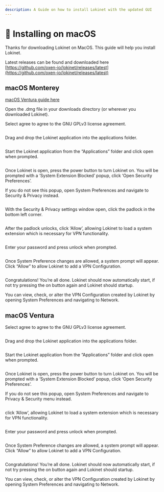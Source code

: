 ```yaml
---
description: A Guide on how to install Lokinet with the updated GUI
---
```


# 🍎 Installing on macOS

Thanks for downloading Lokinet on MacOS. This guide will help you install Lokinet.

Latest releases can be found and downloaded here [https://github.com/oxen-io/lokinet/releases/latest](https://github.com/oxen-io/lokinet/releases/latest)

## macOS Monterey

[macOS Ventura guide here](macos-gui-install-guide.md#macos-ventura)

Open the .dmg file in your downloads directory (or wherever you downloaded Lokinet).

Select agree to agree to the GNU GPLv3 license agreement.

<figure><img src="../../../.gitbook/assets/Screen Shot 2022-10-11 at 2.34.05 pm (1).png" alt=""><figcaption></figcaption></figure>

Drag and drop the Lokinet application into the applications folder.

<figure><img src="../../../.gitbook/assets/Screen Shot 2022-10-11 at 2.34.19 pm.png" alt=""><figcaption></figcaption></figure>

Start the Lokinet application from the “Applications” folder and click open when prompted.

<figure><img src="../../../.gitbook/assets/Screen Shot 2022-10-11 at 2.34.49 pm.png" alt=""><figcaption></figcaption></figure>

Once Lokinet is open, press the power button to turn Lokinet on. You will be prompted with a ‘System Extension Blocked’ popup, click ‘Open Security Preferences’.

If you do not see this popup, open System Preferences and navigate to Security & Privacy instead.

<figure><img src="../../../.gitbook/assets/Screen Shot 2022-10-11 at 2.35.04 pm.png" alt=""><figcaption></figcaption></figure>

With the Security & Privacy settings window open, click the padlock in the bottom left corner.

<figure><img src="../../../.gitbook/assets/Screen Shot 2022-10-11 at 2.35.17 pm (1).png" alt=""><figcaption></figcaption></figure>

After the padlock unlocks, click ‘Allow’, allowing Lokinet to load a system extension which is necessary for VPN functionality.

<figure><img src="../../../.gitbook/assets/Screen Shot 2022-10-11 at 2.35.38 pm.png" alt=""><figcaption></figcaption></figure>

Enter your password and press unlock when prompted.

<figure><img src="../../../.gitbook/assets/Screen Shot 2022-10-11 at 2.35.26 pm (1).png" alt=""><figcaption></figcaption></figure>

Once System Preference changes are allowed, a system prompt will appear. Click “Allow” to allow Lokinet to add a VPN Configuration.

<figure><img src="../../../.gitbook/assets/Screen Shot 2022-10-11 at 2.35.42 pm.png" alt=""><figcaption></figcaption></figure>

Congratulations! You’re all done. Lokinet should now automatically start, if not try pressing the on button again and Lokinet should startup.

You can view, check, or alter the VPN Configuration created by Lokinet by opening System Preferences and navigating to Network.

## macOS Ventura

Select agree to agree to the GNU GPLv3 license agreement.

<figure><img src="../../../.gitbook/assets/Screen Shot 2022-10-11 at 2.34.05 pm (1).png" alt=""><figcaption></figcaption></figure>

Drag and drop the Lokinet application into the applications folder.

<figure><img src="../../../.gitbook/assets/unknown.png" alt=""><figcaption></figcaption></figure>

Start the Lokinet application from the “Applications” folder and click open when prompted.

<figure><img src="../../../.gitbook/assets/Screen Shot 2022-10-11 at 2.34.49 pm.png" alt=""><figcaption></figcaption></figure>

Once Lokinet is open, press the power button to turn Lokinet on. You will be prompted with a ‘System Extension Blocked’ popup, click ‘Open Security Preferences’.

If you do not see this popup, open System Preferences and navigate to Privacy & Security menu instead.

<figure><img src="../../../.gitbook/assets/Screen Shot 2022-10-11 at 2.35.04 pm.png" alt=""><figcaption></figcaption></figure>

click ‘Allow’, allowing Lokinet to load a system extension which is necessary for VPN functionality.

<figure><img src="../../../.gitbook/assets/Screenshot_2022-11-10_at_11.06.26_am.png" alt=""><figcaption></figcaption></figure>

Enter your password and press unlock when prompted.

<figure><img src="../../../.gitbook/assets/Screen Shot 2022-10-11 at 2.35.26 pm (1).png" alt=""><figcaption></figcaption></figure>

Once System Preference changes are allowed, a system prompt will appear. Click “Allow” to allow Lokinet to add a VPN Configuration.

<figure><img src="../../../.gitbook/assets/Screen Shot 2022-10-11 at 2.35.42 pm.png" alt=""><figcaption></figcaption></figure>

Congratulations! You’re all done. Lokinet should now automatically start, if not try pressing the on button again and Lokinet should startup.

You can view, check, or alter the VPN Configuration created by Lokinet by opening System Preferences and navigating to Network.
